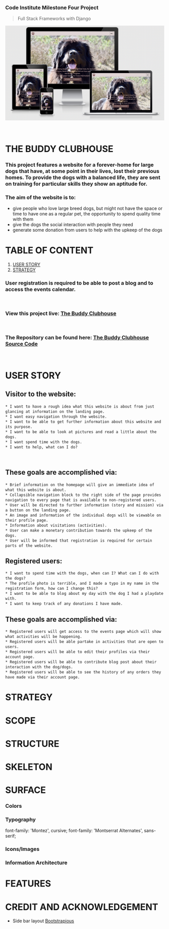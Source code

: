 ### Code Institute Milestone Four Project
> Full Stack Frameworks with Django

![Responsiveness](README_images/responsive.png)

<p>&nbsp;</p>

# THE BUDDY CLUBHOUSE
### This project features a website for a forever-home for large dogs that have, at some point in their lives, lost their previous homes. To provide the dogs with a balanced life, they are sent on training for particular skills they show an aptitude for. 

### The aim of the website is to:
* give people who love large breed dogs, but might not have the space or time to have one as a regular pet, the opportunity to spend quality time with them
* give the dogs the social interaction with people they need
* generate some donation from users to help with the upkeep of the dogs

# TABLE OF CONTENT
1. [USER STORY](#user_story)
2. [STRATEGY](#strategy)




### User registration is required to be able to post a blog and to access the events calendar.

<p>&nbsp;</p>

### **View this project live:** [The Buddy Clubhouse](https://the-buddy-clubhouse-ms4.herokuapp.com/)
<p>&nbsp;</p>

### **The Repository can be found here:** [The Buddy Clubhouse Source Code](https://github.com/finnsterfran/BuddyClubhouse-MS4)
<p>&nbsp;</p>

# USER STORY
## Visitor to the website:
    * I want to have a rough idea what this website is about from just glancing at information on the landing page.
    * I want easy navigation through the website.
    * I want to be able to get further information about this website and its purpose.
    * I want to be able to look at pictures and read a little about the dogs.
    * I want spend time with the dogs. 
    * I want to help, what can I do?
<p>&nbsp;</p>

## These goals are accomplished via: 
    * Brief information on the homepage will give an immediate idea of what this website is about.
    * Collapsible navigation block to the right side of the page provides navigation to every page that is available to non-registered users.
    * User will be directed to further information (story and mission) via a button on the landing page. 
    * An image and information of the individual dogs will be viewable on their profile page.
    * Information about visitations (activities). 
    * User can make a monetary contribution towards the upkeep of the dogs.
    * User will be informed that registration is required for certain parts of the website.

## Registered users:
    * I want to spend time with the dogs, when can I? What can I do with the dogs?
    * The profile photo is terrible, and I made a typo in my name in the registration form, how can I change this?
    * I want to be able to blog about my day with the dog I had a playdate with.
    * I want to keep track of any donations I have made.

## These goals are accomplished via: 
    * Registered users will get access to the events page which will show what activities will be happening. 
    * Registered users will be able partake in activities that are open to users. 
    * Registered users will be able to edit their profiles via their account page.
    * Registered users will be able to contribute blog post about their interaction with the dog/dogs.
    * Registered users will be able to see the history of any orders they have made via their account page.

# STRATEGY

# SCOPE
# STRUCTURE
# SKELETON
# SURFACE
### Colors
### Typography

font-family: 'Montez', cursive;
font-family: 'Montserrat Alternates', sans-serif;

### Icons/Images
### Information Architecture

# FEATURES

# CREDIT AND ACKNOWLEDGEMENT
* Side bar layout
[Bootstrapious](https://boostrapious.com/p/bootstrap-sidebar) 
